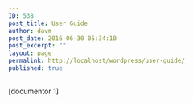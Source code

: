 ```yaml
---
ID: 538
post_title: User Guide
author: davm
post_date: 2016-06-30 05:34:10
post_excerpt: ""
layout: page
permalink: http://localhost/wordpress/user-guide/
published: true
---
```

[documentor 1]